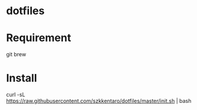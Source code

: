 dotfiles
========

# Requirement
git
brew

# Install
curl -sL https://raw.githubusercontent.com/szkkentaro/dotfiles/master/init.sh | bash
